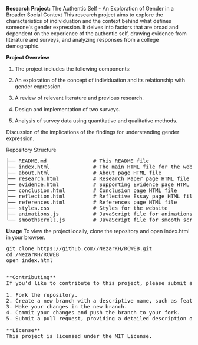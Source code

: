 
**Research Project:**
The Authentic Self - An Exploration of Gender in a Broader Social Context
This research project aims to explore the characteristics of individuation and the context behind what defines someone's gender expression. It delves into factors that are broad and dependent on the experience of the authentic self, drawing evidence from literature and surveys, and analyzing responses from a college demographic.

**Project Overview**
1. The project includes the following components:

2. An exploration of the concept of individuation and its relationship with gender expression.

3. A review of relevant literature and previous research.

4. Design and implementation of two surveys.

5. Analysis of survey data using quantitative and qualitative methods.

Discussion of the implications of the findings for understanding gender expression.

Repository Structure

<pre>
├── README.md               # This README file
├── index.html              # The main HTML file for the website
├── about.html              # About page HTML file
├── research.html           # Research Paper page HTML file
├── evidence.html           # Supporting Evidence page HTML file
├── conclusion.html         # Conclusion page HTML file
├── reflection.html         # Reflective Essay page HTML file
├── references.html         # References page HTML file
├── styles.css              # Styles for the website
├── animations.js           # JavaScript file for animations
└── smoothscroll.js         # JavaScript file for smooth scrolling
</pre>

**Usage**
To view the project locally, clone the repository and open index.html in your browser.

<pre>
git clone https://github.com//NezarKH/RCWEB.git
cd /NezarKH/RCWEB
open index.html
<pre>

**Contributing**
If you'd like to contribute to this project, please submit a pull request with your proposed changes.

1. Fork the repository.
2. Create a new branch with a descriptive name, such as feature/new-survey-question.
3. Make your changes in the new branch.
4. Commit your changes and push the branch to your fork.
5. Submit a pull request, providing a detailed description of your proposed changes.

**License**
This project is licensed under the MIT License.


